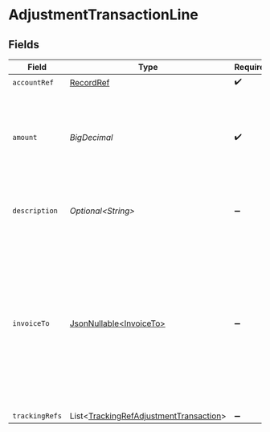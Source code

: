 # AdjustmentTransactionLine


## Fields

| Field                                                                                                                                                           | Type                                                                                                                                                            | Required                                                                                                                                                        | Description                                                                                                                                                     | Example                                                                                                                                                         |
| --------------------------------------------------------------------------------------------------------------------------------------------------------------- | --------------------------------------------------------------------------------------------------------------------------------------------------------------- | --------------------------------------------------------------------------------------------------------------------------------------------------------------- | --------------------------------------------------------------------------------------------------------------------------------------------------------------- | --------------------------------------------------------------------------------------------------------------------------------------------------------------- |
| `accountRef`                                                                                                                                                    | [RecordRef](../../models/components/RecordRef.md)                                                                                                               | :heavy_check_mark:                                                                                                                                              | N/A                                                                                                                                                             |                                                                                                                                                                 |
| `amount`                                                                                                                                                        | *BigDecimal*                                                                                                                                                    | :heavy_check_mark:                                                                                                                                              | Amount of the line. A positive line represents a debit; a negative line represents a credit.                                                                    | 50                                                                                                                                                              |
| `description`                                                                                                                                                   | *Optional\<String>*                                                                                                                                             | :heavy_minus_sign:                                                                                                                                              | Any private, company notes about the transaction.                                                                                                               | APPLE.COM/BILL - 09001077498 - Card Ending: 4590                                                                                                                |
| `invoiceTo`                                                                                                                                                     | [JsonNullable\<InvoiceTo>](../../models/components/InvoiceTo.md)                                                                                                | :heavy_minus_sign:                                                                                                                                              | Unique identifier for the customer billed for the transaction. The `invoiceTo` object is currently supported only for QuickBooks Online and QuickBooks Desktop. |                                                                                                                                                                 |
| `trackingRefs`                                                                                                                                                  | List\<[TrackingRefAdjustmentTransaction](../../models/components/TrackingRefAdjustmentTransaction.md)>                                                          | :heavy_minus_sign:                                                                                                                                              | N/A                                                                                                                                                             |                                                                                                                                                                 |